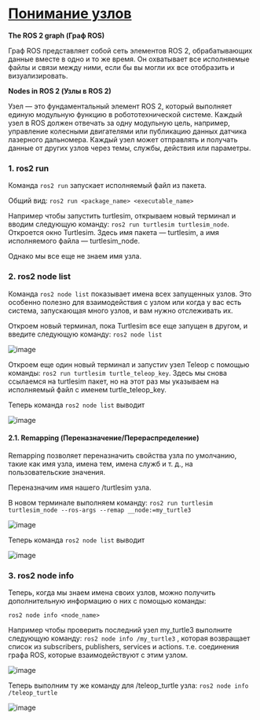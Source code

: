 # [Понимание узлов](https://docs.ros.org/en/rolling/Tutorials/Beginner-CLI-Tools/Understanding-ROS2-Nodes/Understanding-ROS2-Nodes.html)

**The ROS 2 graph (Граф ROS)**

Граф ROS представляет собой сеть элементов ROS 2, обрабатывающих данные вместе в одно и то же время. Он охватывает все исполняемые файлы и связи между ними, если бы вы могли их все отобразить и визуализировать.

**Nodes in ROS 2 (Узлы в ROS 2)**

Узел — это фундаментальный элемент ROS 2, который выполняет единую модульную функцию в робототехнической системе. Каждый узел в ROS должен отвечать за одну модульную цель, например, управление колесными двигателями или публикацию данных датчика лазерного дальномера. Каждый узел может отправлять и получать данные от других узлов через темы, службы, действия или параметры.

### 1. ros2 run

Команда `ros2 run` запускает исполняемый файл из пакета. 

Общий вид: `ros2 run <package_name> <executable_name>`

Например чтобы запустить turtlesim, открываем новый терминал и вводим следующую команду: `ros2 run turtlesim turtlesim_node`. Откроется окно Turtlesim. Здесь имя пакета — turtlesim, а имя исполняемого файла — turtlesim_node.

Однако мы все еще не знаем имя узла.

### 2. ros2 node list

Команда `ros2 node list` показывает имена всех запущенных узлов. Это особенно полезно для взаимодействия с узлом или когда у вас есть система, запускающая много узлов, и вам нужно отслеживать их.

Откроем новый терминал, пока Turtlesim все еще запущен в другом, и введите следующую команду: `ros2 node list`

![image](https://github.com/user-attachments/assets/e2ccc94c-1ed3-406f-b316-fd126bdcd8c4)

Откроем еще один новый терминал и запустиv узел Teleop с помощью команды: `ros2 run turtlesim turtle_teleop_key`. Здесь мы снова ссылаемся на turtlesim пакет, но на этот раз мы указываем на исполняемый файл с именем turtle_teleop_key.

Теперь команда `ros2 node list` выводит 

![image](https://github.com/user-attachments/assets/4cdd8fe4-ce5f-4a5a-9ea5-5378067cd176)

#### 2.1. Remapping (Переназначение/Перераспределение)

Remapping позволяет переназначить свойства узла по умолчанию, такие как имя узла, имена тем, имена служб и т. д., на пользовательские значения.

Переназначим имя нашего /turtlesim узла. 

В новом терминале выполняем команду: `ros2 run turtlesim turtlesim_node --ros-args --remap __node:=my_turtle3`

![image](https://github.com/user-attachments/assets/88b36c13-03d0-42b3-bf4d-ecf19d2caa2e)

Теперь команда `ros2 node list` выводит 

![image](https://github.com/user-attachments/assets/b58b4c20-ebda-4ec2-9515-780017c0b6ac)

### 3. ros2 node info

Теперь, когда мы знаем имена своих узлов, можно получить дополнительную информацию о них с помощью команды:

`ros2 node info <node_name>`

Например чтобы проверить последний узел my_turtle3 выполните следующую команду: `ros2 node info /my_turtle3` , которая возвращает список из subscribers, publishers, services и actions. т.е. соединения графа ROS, которые взаимодействуют с этим узлом. 

![image](https://github.com/user-attachments/assets/dacb4ea4-d45c-4f67-a0a5-6033cef9791f)

Теперь выполним ту же команду для /teleop_turtle узла: `ros2 node info /teleop_turtle`

![image](https://github.com/user-attachments/assets/5b3adf8f-1ad3-4bcd-87b0-bd938bf9eedd)
